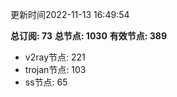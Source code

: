 更新时间2022-11-13 16:49:54

**总订阅: 73**
**总节点: 1030**
**有效节点: 389**
- v2ray节点: 221
- trojan节点: 103
- ss节点: 65
